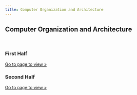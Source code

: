 ```yaml
---
title: Computer Organization and Architecture
---
```

<h2>Computer Organization and Architecture</h2>
<br>
<div class="card-div">
<div class="card">
<h3>First Half</h3>
<p class="card-p"><a href="/notes/computer-organization-and-architecture/first-half/" class="card-a">Go to page to view &raquo;</a></p>
</div>

<div class="card">
<h3>Second Half</h3>
<p class="card-p"><a href="/notes/computer-organization-and-architecture/second-half/" class="card-a">Go to page to view &raquo;</a></p>
</div>
</div>